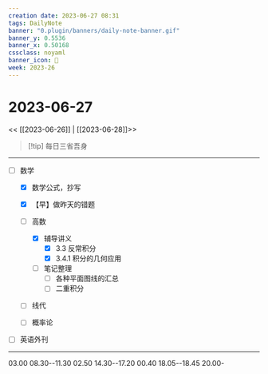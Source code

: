 ```yaml
---
creation date: 2023-06-27 08:31
tags: DailyNote
banner: "0.plugin/banners/daily-note-banner.gif"
banner_y: 0.5536
banner_x: 0.50168
cssclass: noyaml
banner_icon: 💌
week: 2023-26
---
```


# 2023-06-27

<< [[2023-06-26]] | [[2023-06-28]]>>


> [!tip] 每日三省吾身
> 

---

- [ ] 数学
	- [x] 数学公式，抄写
	- [x] 【早】做昨天的错题
	- [ ] 高数
		- [x] 辅导讲义 
			- [x] 3.3 反常积分
			- [x] 3.4.1 积分的几何应用
		- [ ] 笔记整理
			- [ ] 各种平面图线的汇总
			- [ ] 二重积分
	- [ ] 线代
	- [ ] 概率论


- [ ] 英语外刊

---

03.00 08.30--11.30
02.50 14.30--17.20
00.40 18.05--18.45
 20.00-
